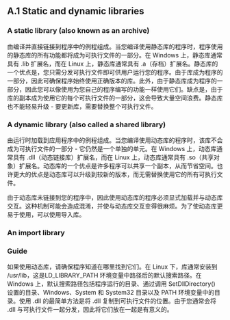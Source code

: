 ## A.1 Static and dynamic libraries

### A static library (also known as an archive)

由编译并直接链接到程序中的例程组成。当您编译使用静态库的程序时，程序使用的静态库的所有功能都将成为可执行文件的一部分。在 Windows 上，静态库通常具有 .lib 扩展名，而在 Linux 上，静态库通常具有 .a（存档）扩展名。静态库的一个优点是，您只需分发可执行文件即可供用户运行您的程序。由于库成为程序的一部分，因此可确保程序始终使用正确版本的库。此外，由于静态库成为程序的一部分，因此您可以像使用为您自己的程序编写的功能一样使用它们。缺点是，由于库的副本成为使用它的每个可执行文件的一部分，这会导致大量空间浪费。静态库也不能轻易升级 - 要更新库，需要替换整个可执行文件。


### A dynamic library (also called a shared library)

由运行时加载到应用程序中的例程组成。当您编译使用动态库的程序时，该库不会成为可执行文件的一部分 - 它仍然是一个单独的单元。在 Windows 上，动态库通常具有 .dll（动态链接库）扩展名，而在 Linux 上，动态库通常具有 .so（共享对象）扩展名。动态库的一个优点是许多程序可以共享一个副本，从而节省空间。也许更大的优点是动态库可以升级到较新的版本，而无需替换使用它的所有可执行文件。

由于动态库未链接到您的程序中，因此使用动态库的程序必须显式加载并与动态库交互。这种机制可能会造成混淆，并使与动态库交互变得很麻烦。为了使动态库更易于使用，可以使用导入库。

### An import library

### Guide

如果使用动态库，请确保程序知道在哪里找到它们。在 Linux 下，库通常安装到 /usr/lib，这是LD_LIBRARY_PATH 环境变量中路径后的默认搜索路径。在 Windows 上，默认搜索路径包括程序运行的目录、通过调用 SetDllDirectory() 设置的目录、Windows、System 和 System32 目录以及 PATH 环境变量中的目录。使用 .dll 的最简单方法是将 .dll 复制到可执行文件的位置。由于您通常会将 .dll 与可执行文件一起分发，因此将它们放在一起是有意义的。